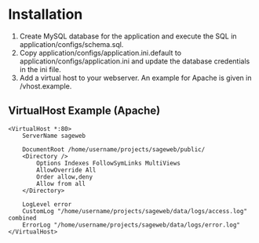 Installation
============

1. Create MySQL database for the application and execute the SQL in application/configs/schema.sql.
2. Copy application/configs/application.ini.default to application/configs/application.ini and update the database credentials in the ini file.
3. Add a virtual host to your webserver. An example for Apache is given in /vhost.example.


VirtualHost Example (Apache)
----------------------------

    <VirtualHost *:80>
        ServerName sageweb

        DocumentRoot /home/username/projects/sageweb/public/
        <Directory />
            Options Indexes FollowSymLinks MultiViews
            AllowOverride All
            Order allow,deny
            Allow from all
        </Directory>

        LogLevel error
        CustomLog "/home/username/projects/sageweb/data/logs/access.log" combined
        ErrorLog "/home/username/projects/sageweb/data/logs/error.log"
    </VirtualHost>

